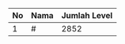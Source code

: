 | No | Nama            | Jumlah Level |
|----|-----------------|--------------|
| 1  | #    |    2852        |
